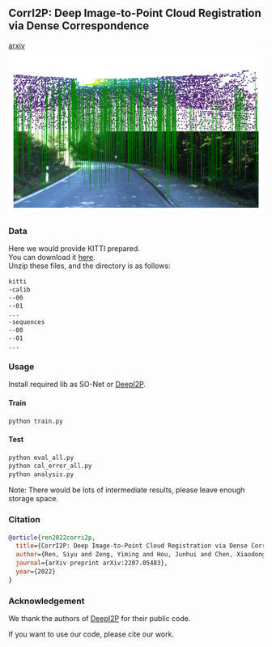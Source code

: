 ## CorrI2P: Deep Image-to-Point Cloud Registration via Dense Correspondence  
[arxiv](https://arxiv.org/pdf/2207.05483.pdf)  
![Correspondence](pic/correspondence_ours.png)  
### Data  
Here we would provide KITTI prepared.  
You can download it [here](https://tjueducn-my.sharepoint.com/:f:/g/personal/rsy6318_tju_edu_cn/Ejuy4n_OeuFPkayDWnOwRmgBRnR2z_pltD2uv0F6LHYN_Q?e=7506Ug).  
Unzip these files, and the directory is as follows:  
```
kitti
-calib
--00
--01
...
-sequences
--00
--01
...
```

  
### Usage
Install required lib as SO-Net or [DeepI2P](https://github.com/lijx10/DeepI2P/tree/main/models/index_max_ext).
#### Train
```sh
python train.py
```
#### Test
```sh
python eval_all.py
python cal_error_all.py
python analysis.py
```
Note: There would be lots of intermediate results, please leave enough storage space.  
  
### Citation
```bibtex
@article{ren2022corri2p,
  title={CorrI2P: Deep Image-to-Point Cloud Registration via Dense Correspondence},
  author={Ren, Siyu and Zeng, Yiming and Hou, Junhui and Chen, Xiaodong},
  journal={arXiv preprint arXiv:2207.05483},
  year={2022}
}
```

### Acknowledgement
We thank the authors of [DeepI2P](https://github.com/lijx10/DeepI2P) for their public code.

If you want to use our code, please cite our work.

